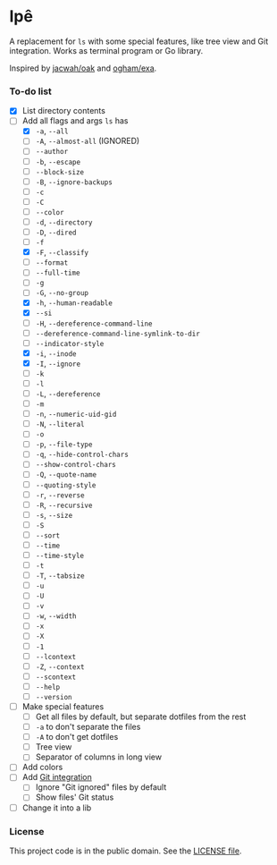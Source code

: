 # Ipê

A replacement for `ls` with some special features, like tree view and Git integration. Works as terminal program or Go library.

Inspired by [jacwah/oak][1] and [ogham/exa][2].

### To-do list

- [x] List directory contents
- [ ] Add all flags and args `ls` has
  - [x] `-a`, `--all`
  - [ ] `-A`, `--almost-all` (IGNORED)
  - [ ] `--author`
  - [ ] `-b`, `--escape`
  - [ ] `--block-size`
  - [ ] `-B`, `--ignore-backups`
  - [ ] `-c`
  - [ ] `-C`
  - [ ] `--color`
  - [ ] `-d`, `--directory`
  - [ ] `-D`, `--dired`
  - [ ] `-f`
  - [x] `-F`, `--classify`
  - [ ] `--format`
  - [ ] `--full-time`
  - [ ] `-g`
  - [ ] `-G`, `--no-group`
  - [x] `-h`, `--human-readable`
  - [x] `--si`
  - [ ] `-H`, `--dereference-command-line`
  - [ ] `--dereference-command-line-symlink-to-dir`
  - [ ] `--indicator-style`
  - [x] `-i`, `--inode`
  - [x] `-I`, `--ignore`
  - [ ] `-k`
  - [ ] `-l`
  - [ ] `-L`, `--dereference`
  - [ ] `-m`
  - [ ] `-n`, `--numeric-uid-gid`
  - [ ] `-N`, `--literal`
  - [ ] `-o`
  - [ ] `-p`, `--file-type`
  - [ ] `-q`, `--hide-control-chars`
  - [ ] `--show-control-chars`
  - [ ] `-Q`, `--quote-name`
  - [ ] `--quoting-style`
  - [ ] `-r`, `--reverse`
  - [ ] `-R`, `--recursive`
  - [ ] `-s`, `--size`
  - [ ] `-S`
  - [ ] `--sort`
  - [ ] `--time`
  - [ ] `--time-style`
  - [ ] `-t`
  - [ ] `-T`, `--tabsize`
  - [ ] `-u`
  - [ ] `-U`
  - [ ] `-v`
  - [ ] `-w`, `--width`
  - [ ] `-x`
  - [ ] `-X`
  - [ ] `-1`
  - [ ] `--lcontext`
  - [ ] `-Z`, `--context`
  - [ ] `--scontext`
  - [ ] `--help`
  - [ ] `--version`
- [ ] Make special features
  - [ ] Get all files by default, but separate dotfiles from the rest
  - [ ] `-a` to don't separate the files
  - [ ] `-A` to don't get dotfiles
  - [ ] Tree view
  - [ ] Separator of columns in long view
- [ ] Add colors
- [ ] Add [Git integration][3]
  - [ ] Ignore "Git ignored" files by default
  - [ ] Show files' Git status 
- [ ] Change it into a lib

### License

This project code is in the public domain. See the [LICENSE file][4].

[1]: https://github.com/jacwah/oak/
[2]: https://github.com/ogham/exa/
[3]: https://github.com/libgit2/git2go
[4]: https://github.com/Nhanderu/ype/blob/master/LICENSE
